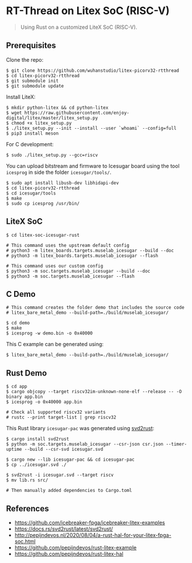 # RT-Thread on Litex SoC (RISC-V)

> Using Rust on a customized LiteX SoC (RISC-V).

## Prerequisites

Clone the repo:

```
$ git clone https://github.com/wuhanstudio/litex-picorv32-rtthread
$ cd litex-picorv32-rtthread
$ git submodule init
$ git submodule update
```

Install LiteX:

```
$ mkdir python-litex && cd python-litex
$ wget https://raw.githubusercontent.com/enjoy-digital/litex/master/litex_setup.py
$ chmod +x litex_setup.py
$ ./litex_setup.py --init --install --user `whoami` --config=full
$ pip3 install meson
```

For C development:

```
$ sudo ./litex_setup.py --gcc=riscv
```

You can upload bitstream and firmware to Icesugar board using the tool `icesprog` in side the folder `icesugar/tools/`.

```
$ sudo apt install libusb-dev libhidapi-dev 
$ cd litex-picorv32-rtthread
$ cd icesugar/tools
$ make
$ sudo cp icesprog /usr/bin/
```

## LiteX SoC

```
$ cd litex-soc-icesugar-rust

# This command uses the upstream default config
# python3 -m litex_boards.targets.muselab_icesugar --build --doc
# python3 -m litex_boards.targets.muselab_icesugar --flash

# This command uses our custom config
$ python3 -m soc.targets.muselab_icesugar --build --doc
$ python3 -m soc.targets.muselab_icesugar --flash
```

## C Demo

```
# This command creates the folder demo that includes the source code
# litex_bare_metal_demo --build-path=./build/muselab_icesugar/

$ cd demo
$ make
$ icesprog -w demo.bin -o 0x40000
```

This C example can be generated using:

```
$ litex_bare_metal_demo --build-path=./build/muselab_icesugar/
```

## Rust Demo

```
$ cd app
$ cargo objcopy --target riscv32im-unknown-none-elf --release -- -O binary app.bin
$ icesprog -o 0x40000 app.bin

# Check all supported riscv32 variants
# rustc --print target-list | grep riscv32
```

This Rust library `icesugar-pac` was generated using [svd2rust](https://github.com/rust-embedded/svd2rust):

```
$ cargo install svd2rust
$ python -m soc.targets.muselab_icesugar --csr-json csr.json --timer-uptime --build --csr-svd icesugar.svd

$ cargo new --lib icesugar-pac && cd icesugar-pac
$ cp ../icesugar.svd ./

$ svd2rust -i icesugar.svd --target riscv
$ mv lib.rs src/

# Then manually added dependencies to Cargo.toml
```

## References

- https://github.com/icebreaker-fpga/icebreaker-litex-examples
- https://docs.rs/svd2rust/latest/svd2rust/
- http://pepijndevos.nl/2020/08/04/a-rust-hal-for-your-litex-fpga-soc.html
- https://github.com/pepijndevos/rust-litex-example
- https://github.com/pepijndevos/rust-litex-hal

